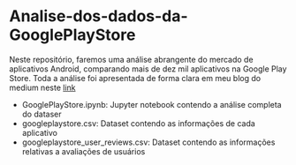 # Analise-dos-dados-da-GooglePlayStore
Neste repositório, faremos uma análise abrangente do mercado de aplicativos Android, comparando mais de dez mil aplicativos na Google Play Store.
Toda a análise foi apresentada de forma clara em meu blog do medium neste [link](https://medium.com/@Natan_Ximenes/analisando-a-googleplaystore-b96ea356d67f) 

- GooglePlayStore.ipynb: Jupyter notebook contendo a análise completa do dataser
- googleplaystore.csv: Dataset contendo as informações de cada aplicativo
- googleplaystore_user_reviews.csv: Dataset contendo as informações relativas a avaliações de usuários
